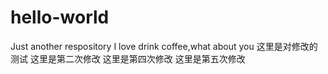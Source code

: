 # hello-world
Just another respository
I love drink coffee,what about you
这里是对修改的测试
这里是第二次修改
这里是第四次修改
这里是第五次修改